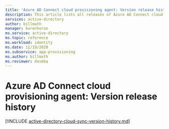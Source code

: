 ```yaml
---
title: 'Azure AD Connect cloud provisioning agent: Version release history | Microsoft Docs'
description: This article lists all releases of Azure AD Connect cloud provisioning agent and describes new features and fixed issues
services: active-directory
author: billmath
manager: karenhoran
ms.service: active-directory
ms.topic: reference
ms.workload: identity
ms.date: 11/19/2020
ms.subservice: app-provisioning
ms.author: billmath
ms.reviewer: daveba
---
```


# Azure AD Connect cloud provisioning agent: Version release history

[!INCLUDE [active-directory-cloud-sync-version-history.md](../../../includes/active-directory-cloud-sync-version-history.md)]